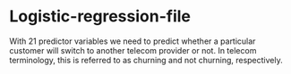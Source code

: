 # Logistic-regression-file
With 21 predictor variables we need to predict whether a particular customer will switch to another telecom provider or not. In telecom terminology, this is referred to as churning and not churning, respectively.
